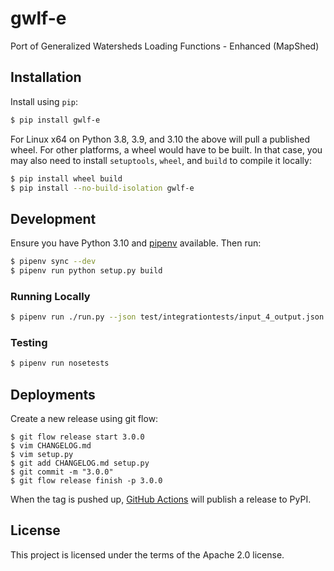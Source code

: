 # gwlf-e
Port of Generalized Watersheds Loading Functions - Enhanced (MapShed)

## Installation

Install using `pip`:

```bash
$ pip install gwlf-e
```

For Linux x64 on Python 3.8, 3.9, and 3.10 the above will pull a published wheel.
For other platforms, a wheel would have to be built.
In that case, you may also need to install `setuptools`, `wheel`, and `build` to compile it locally:

```bash
$ pip install wheel build
$ pip install --no-build-isolation gwlf-e
```

## Development

Ensure you have Python 3.10 and [pipenv](https://pipenv.pypa.io/en/latest/) available. Then run:

```bash
$ pipenv sync --dev
$ pipenv run python setup.py build
```

### Running Locally

```bash
$ pipenv run ./run.py --json test/integrationtests/input_4_output.json test/integrationtests/input_4.gms
```

### Testing

```bash
$ pipenv run nosetests
```

## Deployments

Create a new release using git flow:

```console
$ git flow release start 3.0.0
$ vim CHANGELOG.md
$ vim setup.py
$ git add CHANGELOG.md setup.py
$ git commit -m "3.0.0"
$ git flow release finish -p 3.0.0
```

When the tag is pushed up, [GitHub Actions](./.github/workflows/release.yml) will publish a release to PyPI.

## License

This project is licensed under the terms of the Apache 2.0 license.
